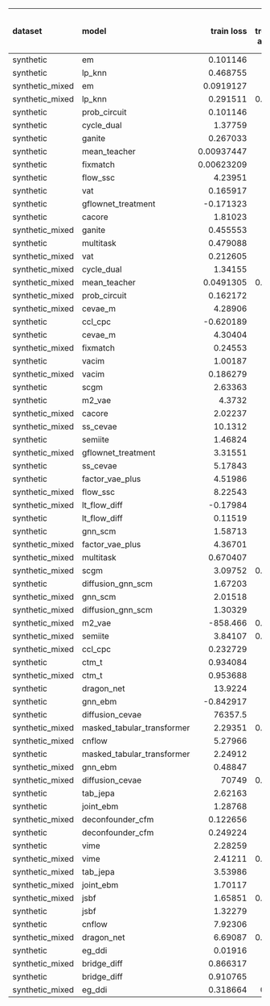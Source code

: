 | dataset         | model                      |     train loss |   train treatment accuracy |   train outcome rmse |   train outcome rmse labelled |   train outcome rmse unlabelled |       val loss |   val treatment accuracy |   val outcome rmse |   val outcome rmse labelled |   val outcome rmse unlabelled |
|:----------------|:---------------------------|---------------:|---------------------------:|---------------------:|------------------------------:|--------------------------------:|---------------:|-------------------------:|-------------------:|----------------------------:|------------------------------:|
| synthetic       | em                         |     0.101146   |                   0        |            0         |                     0         |                        0        |      0.112136  |                 0        |           0        |                    0        |                      0        |
| synthetic       | lp_knn                     |     0.468755   |                   0.78     |            0         |                     0         |                        0        |      3.39246   |                 0.46     |           0        |                    0        |                      0        |
| synthetic_mixed | em                         |     0.0919127  |                   0        |            0         |                     0         |                        0        |      0.104631  |                 0        |           0        |                    0        |                      0        |
| synthetic_mixed | lp_knn                     |     0.291511   |                   0.863636 |            0         |                     0         |                        0        |    nan         |                 0.56     |           0        |                    0        |                      0        |
| synthetic       | prob_circuit               |     0.101146   |                   1        |            0.0881254 |                     0.0881254 |                        0        |      0.112136  |                 1        |           0.11587  |                    0.11587  |                      0        |
| synthetic       | cycle_dual                 |     1.37759    |                   1        |            0.0884184 |                     0.0884184 |                        0        |      2.00652   |                 1        |           0.133042 |                    0.133042 |                      0        |
| synthetic       | ganite                     |     0.267033   |                   1        |            0.086733  |                     0.086733  |                        0        |      0.275245  |                 1        |           0.14929  |                    0.14929  |                      0        |
| synthetic       | mean_teacher               |     0.00937447 |                   1        |            0.0892149 |                     0.0892149 |                        0        |      0.0245483 |                 1        |           0.153843 |                    0.153843 |                      0        |
| synthetic       | fixmatch                   |     0.00623209 |                   1        |            0.0768679 |                     0.0768679 |                        0        |      0.0266078 |                 1        |           0.161735 |                    0.161735 |                      0        |
| synthetic       | flow_ssc                   |     4.23951    |                   1        |            0.195933  |                     0.195933  |                        0        |      4.8807    |                 0.98     |           0.163986 |                    0.163986 |                      0        |
| synthetic       | vat                        |     0.165917   |                   1        |            0.112413  |                     0.112413  |                        0        |      0.197395  |                 1        |           0.1678   |                    0.1678   |                      0        |
| synthetic       | gflownet_treatment         |    -0.171323   |                   0.52     |            0.108317  |                     0.108317  |                        0        |      5.51637   |                 0.54     |           0.169365 |                    0.169365 |                      0        |
| synthetic       | cacore                     |     1.81023    |                   1        |            0.140849  |                     0.140849  |                        0        |      1.8194    |                 1        |           0.176672 |                    0.176672 |                      0        |
| synthetic_mixed | ganite                     |     0.455553   |                   1        |            0.141687  |                     0.129096  |                        0.150492 |      0.470973  |                 1        |           0.194658 |                    0.200534 |                      0.174515 |
| synthetic       | multitask                  |     0.479088   |                   1        |            0.136626  |                     0.136626  |                        0        |      0.703125  |                 1        |           0.244032 |                    0.244032 |                      0        |
| synthetic_mixed | vat                        |     0.212605   |                   1        |            0.187795  |                     0.165475  |                        0.203905 |      0.300867  |                 0.971429 |           0.256113 |                    0.246509 |                      0.253571 |
| synthetic_mixed | cycle_dual                 |     1.34155    |                   1        |            0.113434  |                     0.0917517 |                        0.122491 |      2.04689   |                 1        |           0.25631  |                    0.239495 |                      0.275172 |
| synthetic_mixed | mean_teacher               |     0.0491305  |                   0.971429 |            0.273035  |                     0.150421  |                        0.318726 |      0.166454  |                 0.9      |           0.272936 |                    0.223278 |                      0.308473 |
| synthetic_mixed | prob_circuit               |     0.162172   |                   1        |            0.0960416 |                     0.0834167 |                        0.104901 |      0.20415   |                 0.96     |           0.277821 |                    0.138124 |                      0.367819 |
| synthetic_mixed | cevae_m                    |     4.28906    |                   1        |            0.278466  |                     0.301458  |                        0.2532   |      4.72515   |                 1        |           0.27821  |                    0.276797 |                      0.26647  |
| synthetic       | ccl_cpc                    |    -0.620189   |                   1        |            0.206812  |                     0.206812  |                        0        |     -0.460548  |                 1        |           0.30505  |                    0.30505  |                      0        |
| synthetic       | cevae_m                    |     4.30404    |                   0.66     |            0.328461  |                     0.328461  |                        0        |      4.69514   |                 0.54     |           0.311053 |                    0.311053 |                      0        |
| synthetic_mixed | fixmatch                   |     0.24553    |                   1        |            0.130057  |                     0.085818  |                        0.147322 |      0.875746  |                 0.971429 |           0.339905 |                    0.19293  |                      0.382191 |
| synthetic       | vacim                      |     1.00187    |                   0.14     |            0.357697  |                     0.357697  |                        0        |      0.780255  |                 0.28     |           0.349222 |                    0.349222 |                      0        |
| synthetic_mixed | vacim                      |     0.186279   |                   1        |            0.372687  |                     0.372701  |                        0.381161 |      0.207172  |                 1        |           0.366819 |                    0.385284 |                      0.348603 |
| synthetic       | scgm                       |     2.63363    |                   0.7      |            0.438486  |                     0.438486  |                        0        |      3.30621   |                 0.64     |           0.408708 |                    0.408708 |                      0        |
| synthetic       | m2_vae                     |     4.3732     |                   1        |            0.417622  |                     0.417622  |                        0        |      4.81377   |                 1        |           0.410106 |                    0.410106 |                      0        |
| synthetic_mixed | cacore                     |     2.02237    |                   1        |            0.400665  |                     0.120408  |                        0.511228 |      2.3555    |                 0.921429 |           0.428987 |                    0.317446 |                      0.515478 |
| synthetic_mixed | ss_cevae                   |    10.1312     |                   1        |            0.383627  |                     0.39377   |                        0.377988 |     11.7254    |                 1        |           0.451152 |                    0.445732 |                      0.463031 |
| synthetic       | semiite                    |     1.46824    |                   0.96     |            0.34478   |                     0.34478   |                        0        |      2.17448   |                 0.78     |           0.459597 |                    0.459597 |                      0        |
| synthetic_mixed | gflownet_treatment         |     3.31551    |                   1        |            0.590625  |                     0.343494  |                        0.680994 |      4.47202   |                 0.85     |           0.531116 |                    0.435053 |                      0.642446 |
| synthetic       | ss_cevae                   |     5.17843    |                   1        |            0.569049  |                     0.569049  |                        0        |      5.32126   |                 1        |           0.583095 |                    0.583095 |                      0        |
| synthetic       | factor_vae_plus            |     4.51986    |                   0.58     |            0.55461   |                     0.55461   |                        0        |      4.93842   |                 0.56     |           0.584645 |                    0.584645 |                      0        |
| synthetic_mixed | flow_ssc                   |     8.22543    |                   1        |            0.503067  |                     0.423883  |                        0.513062 |      9.97438   |                 0.714286 |           0.641859 |                    0.560045 |                      0.733722 |
| synthetic_mixed | lt_flow_diff               |    -0.17984    |                   1        |            0.699967  |                     0.781598  |                        0.613596 |      0.185358  |                 1        |           0.677042 |                    0.637757 |                      0.726441 |
| synthetic       | lt_flow_diff               |     0.11519    |                   1        |            0.958375  |                     0.958375  |                        0        |      0.6582    |                 1        |           0.696025 |                    0.696025 |                      0        |
| synthetic       | gnn_scm                    |     1.58713    |                   0.64     |            0.577232  |                     0.577232  |                        0        |      2.49288   |                 0.42     |           0.77743  |                    0.77743  |                      0        |
| synthetic_mixed | factor_vae_plus            |     4.36701    |                   0.6      |            0.880265  |                     0.5319    |                        1.07811  |      4.88107   |                 0.659524 |           0.924441 |                    0.556588 |                      1.16821  |
| synthetic_mixed | multitask                  |     0.670407   |                   1        |            0.663852  |                     0.528927  |                        0.750728 |      1.51676   |                 1        |           0.929139 |                    0.92319  |                      0.956926 |
| synthetic_mixed | scgm                       |     3.09752    |                   0.693333 |            1.00675   |                     0.704893  |                        1.22711  |      3.68186   |                 0.692857 |           0.941519 |                    0.749349 |                      1.08487  |
| synthetic       | diffusion_gnn_scm          |     1.67203    |                   0.66     |            0.903514  |                     0.903514  |                        0        |      2.22298   |                 0.42     |           0.980426 |                    0.980426 |                      0        |
| synthetic_mixed | gnn_scm                    |     2.01518    |                   0.86     |            0.888181  |                     0.585528  |                        1.03429  |      3.34217   |                 0.652381 |           1.03045  |                    0.770592 |                      1.22509  |
| synthetic_mixed | diffusion_gnn_scm          |     1.30329    |                   0.73     |            0.771224  |                     0.540793  |                        0.900179 |      1.95903   |                 0.680952 |           1.04315  |                    0.639646 |                      1.30072  |
| synthetic_mixed | m2_vae                     |  -858.466      |                   0.496667 |            1.02739   |                     0.862198  |                        1.14183  |   -332.649     |                 0.402381 |           1.15842  |                    1.08904  |                      1.20328  |
| synthetic_mixed | semiite                    |     3.84107    |                   0.683333 |            1.0164    |                     0.511055  |                        1.25185  |      6.02217   |                 0.540476 |           1.20141  |                    0.961031 |                      1.39013  |
| synthetic_mixed | ccl_cpc                    |     0.232729   |                   1        |            0.961505  |                     0.814904  |                        1.00774  |      0.374576  |                 0.921429 |           1.22215  |                    1.06803  |                      1.32925  |
| synthetic       | ctm_t                      |     0.934084   |                   0.72     |            1.21683   |                     1.21683   |                        0        |      1.16222   |                 0.66     |           1.33443  |                    1.33443  |                      0        |
| synthetic_mixed | ctm_t                      |     0.953688   |                   0.81     |            1.34124   |                     1.30651   |                        1.25707  |      1.23678   |                 0.742857 |           1.39154  |                    1.39964  |                      1.38221  |
| synthetic       | dragon_net                 |    13.9224     |                   0.56     |            1.16604   |                     1.16604   |                        0        |     31.7228    |                 0.54     |           1.44175  |                    1.44175  |                      0        |
| synthetic       | gnn_ebm                    |    -0.842917   |                   1        |            1.22667   |                     1.22667   |                        0        |     -0.443653  |                 1        |           1.46871  |                    1.46871  |                      0        |
| synthetic       | diffusion_cevae            | 76357.5        |                   0.94     |            1.39735   |                     1.39735   |                        0        | 112630         |                 0.9      |           1.58519  |                    1.58519  |                      0        |
| synthetic_mixed | masked_tabular_transformer |     2.29351    |                   0.486667 |            1.38927   |                     1.40751   |                        1.30919  |      4.01653   |                 0.402381 |           1.6497   |                    1.69922  |                      1.57963  |
| synthetic_mixed | cnflow                     |     5.27966    |                   0.21     |            1.37935   |                     1.3668    |                        1.34313  |      5.81392   |                 0.492857 |           1.66575  |                    1.71614  |                      1.60196  |
| synthetic       | masked_tabular_transformer |     2.24912    |                   0.52     |            1.43646   |                     1.43646   |                        0        |      3.56419   |                 0.56     |           1.67804  |                    1.67804  |                      0        |
| synthetic_mixed | gnn_ebm                    |     0.48847    |                   0.91     |            1.53293   |                     1.5943    |                        1.58484  |      0.98253   |                 0.792857 |           1.71301  |                    1.78098  |                      1.64844  |
| synthetic_mixed | diffusion_cevae            | 70749          |                   0.743333 |            1.5717    |                     1.34175   |                        1.66016  |  71039.1       |                 0.580952 |           1.79017  |                    1.80457  |                      1.74232  |
| synthetic       | tab_jepa                   |     2.62163    |                   0.52     |            1.58518   |                     1.58518   |                        0        |      3.33874   |                 0.56     |           1.80984  |                    1.80984  |                      0        |
| synthetic       | joint_ebm                  |     1.28768    |                   1        |            1.78143   |                     1.78143   |                        0        |      1.43844   |                 1        |           1.82331  |                    1.82331  |                      0        |
| synthetic_mixed | deconfounder_cfm           |     0.122656   |                   0.51     |            1.65476   |                     1.60112   |                        1.56217  |      0.135678  |                 0.597619 |           1.8468   |                    1.90152  |                      1.76815  |
| synthetic       | deconfounder_cfm           |     0.249224   |                   0.52     |            1.65669   |                     1.65669   |                        0        |      0.263821  |                 0.56     |           1.8509   |                    1.8509   |                      0        |
| synthetic       | vime                       |     2.28259    |                   0.52     |            1.68022   |                     1.68022   |                        0        |      2.84613   |                 0.56     |           1.88593  |                    1.88593  |                      0        |
| synthetic_mixed | vime                       |     2.41211    |                   0.493333 |            1.68769   |                     1.68123   |                        1.63303  |      2.79842   |                 0.597619 |           1.88593  |                    1.93828  |                      1.80823  |
| synthetic_mixed | tab_jepa                   |     3.53986    |                   0.55     |            1.7442    |                     1.61587   |                        1.72771  |      4.9134    |                 0.597619 |           1.93915  |                    1.98746  |                      1.86221  |
| synthetic_mixed | joint_ebm                  |     1.70117    |                   1        |            1.74912   |                     1.51946   |                        1.87654  |      1.78039   |                 1        |           1.94449  |                    1.92911  |                      2.02388  |
| synthetic_mixed | jsbf                       |     1.65851    |                   0.486667 |            2.08389   |                     2.14177   |                        1.99987  |      1.47329   |                 0.597619 |           2.20378  |                    2.19946  |                      2.25182  |
| synthetic       | jsbf                       |     1.32279    |                   0.52     |            2.1017    |                     2.1017    |                        0        |      1.34682   |                 0.56     |           2.31484  |                    2.31484  |                      0        |
| synthetic       | cnflow                     |     7.92306    |                   0.52     |            2.15988   |                     2.15988   |                        0        |      8.75184   |                 0.56     |           2.31634  |                    2.31634  |                      0        |
| synthetic_mixed | dragon_net                 |     6.69087    |                   0.816667 |            2.29075   |                     2.16488   |                        2.31169  |      6.52829   |                 0.664286 |           2.37692  |                    1.9859   |                      2.7611   |
| synthetic       | eg_ddi                     |     0.01916    |                   1        |            2.42935   |                     2.42935   |                        0        |      0.065419  |                 1        |           2.59576  |                    2.59576  |                      0        |
| synthetic_mixed | bridge_diff                |     0.866317   |                   1        |            2.87696   |                     2.8445    |                        2.77488  |      1.04565   |                 1        |           3.16392  |                    3.16107  |                      3.17841  |
| synthetic       | bridge_diff                |     0.910765   |                   1        |            3.00716   |                     3.00716   |                        0        |      0.931602  |                 1        |           3.8908   |                    3.8908   |                      0        |
| synthetic_mixed | eg_ddi                     |     0.318664   |                   0.87619  |            6.52933   |                     6.19219   |                        6.78012  |      0.933562  |                 0.742857 |           6.36563  |                    6.28225  |                      6.37281  |